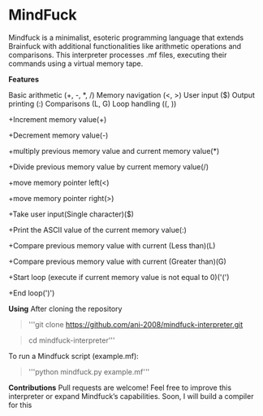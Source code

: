 # MindFuck
Mindfuck is a minimalist, esoteric programming language that extends Brainfuck with additional functionalities like arithmetic operations and comparisons. This interpreter processes .mf files, executing their commands using a virtual memory tape.

**Features**

Basic arithmetic (+, -, *, /)
Memory navigation (<, >)
User input ($)
Output printing (:)
Comparisons (L, G)
Loop handling ((, ))

+Increment memory value(+)

+Decrement memory value(-)

+multiply previous memory value and current memory value(*)

+Divide previous memory value by current memory value(/)

+move memory pointer left(<)

+move memory pointer right(>)

+Take user input(Single character)($)

+Print the ASCII value of the current memory value(:)

+Compare previous memory value with current (Less than)(L)

+Compare previous memory value with current (Greater than)(G)

+Start loop (execute if current memory value is not equal to 0)('(')

+End loop(')')


**Using**
After cloning the repository

>'''git clone https://github.com/ani-2008/mindfuck-interpreter.git

>cd mindfuck-interpreter'''

To run a Mindfuck script (example.mf):
>'''python mindfuck.py example.mf'''

**Contributions**
Pull requests are welcome! Feel free to improve this interpreter or expand Mindfuck’s capabilities.
Soon, I will build a compiler for this
